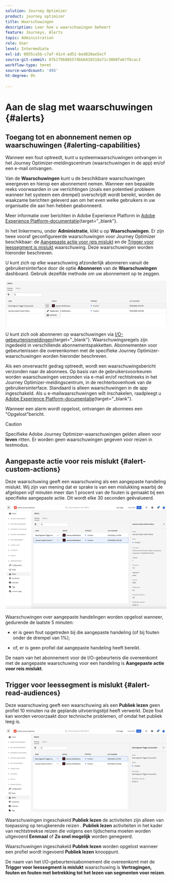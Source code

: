 ```yaml
---
solution: Journey Optimizer
product: journey optimizer
title: Waarschuwingen
description: Leer hoe u waarschuwingen beheert
feature: Journeys, Alerts
topic: Administration
role: User
level: Intermediate
exl-id: 0855ca5b-c7af-41c4-ad51-bed820ae5ecf
source-git-commit: 07b1f9b885574bb6418310a71c3060fa67f6cac3
workflow-type: tm+mt
source-wordcount: '493'
ht-degree: 0%

---
```


# Aan de slag met waarschuwingen {#alerts}

## Toegang tot en abonnement nemen op waarschuwingen {#alerting-capabilities}

Wanneer een fout optreedt, kunt u systeemwaarschuwingen ontvangen in het Journey Optimizer-meldingscentrum (waarschuwingen in de app) en/of een e-mail ontvangen.

Van de **Waarschuwingen** kunt u de beschikbare waarschuwingen weergeven en hierop een abonnement nemen. Wanneer een bepaalde reeks voorwaarden in uw verrichtingen (zoals een potentieel probleem wanneer het systeem een drempel) overschrijdt wordt bereikt, worden de waakzame berichten geleverd aan om het even welke gebruikers in uw organisatie die aan hen hebben geabonneerd.

<!--These messages can repeat over a pre-defined time interval until the alert has been resolved.-->

Meer informatie over berichten in Adobe Experience Platform in [Adobe Experience Platform-documentatie](https://experienceleague.adobe.com/docs/experience-platform/observability/alerts/overview.html){target="_blank"}.

In het linkermenu, onder **Administratie**, klikt u op **Waarschuwingen**. Er zijn twee vooraf geconfigureerde waarschuwingen voor Journey Optimizer beschikbaar: de [Aangepaste actie voor reis mislukt](#alert-custom-actions) en de [Trigger voor leessegment is mislukt](#alert-read-audiences) waarschuwing. Deze waarschuwingen worden hieronder beschreven.

U kunt zich op elke waarschuwing afzonderlijk abonneren vanuit de gebruikersinterface door de optie **Abonneren** van de **Waarschuwingen** dashboard. Gebruik dezelfde methode om uw abonnement op te zeggen.

![](assets/alert-subscribe.png)

U kunt zich ook abonneren op waarschuwingen via [I/O-gebeurtenismeldingen](https://experienceleague.adobe.com/docs/experience-platform/observability/alerts/subscribe.html){target="_blank"}. Waarschuwingsregels zijn ingedeeld in verschillende abonnementspakketten. Abonnementen voor gebeurtenissen die overeenkomen met de specifieke Journey Optimizer-waarschuwingen worden hieronder beschreven.

Als een onverwacht gedrag optreedt, wordt een waarschuwingsbericht verzonden naar de abonnees. Op basis van de gebruikersvoorkeuren worden waarschuwingen verzonden via e-mail en/of rechtstreeks in het Journey Optimizer-meldingscentrum, in de rechterbovenhoek van de gebruikersinterface. Standaard is alleen waarschuwingen in de app ingeschakeld. Als u e-mailwaarschuwingen wilt inschakelen, raadpleegt u [Adobe Experience Platform-documentatie](https://experienceleague.adobe.com/docs/experience-platform/observability/alerts/ui.html#enable-email-alerts){target="_blank"}.

Wanneer een alarm wordt opgelost, ontvangen de abonnees een &quot;Opgelost&quot;bericht.

>[!CAUTION]
>
>Specifieke Adobe Journey Optimizer-waarschuwingen gelden alleen voor **leven** ritten. Er worden geen waarschuwingen gegeven voor reizen in testmodus.

## Aangepaste actie voor reis mislukt {#alert-custom-actions}

Deze waarschuwing geeft een waarschuwing als een aangepaste handeling mislukt. Wij zijn van mening dat er sprake is van een mislukking waarbij de afgelopen vijf minuten meer dan 1 procent van de fouten is gemaakt bij een specifieke aangepaste actie. Dit wordt elke 30 seconden geëvalueerd.

![](assets/alerts-custom-action.png)

Waarschuwingen over aangepaste handelingen worden opgelost wanneer, gedurende de laatste 5 minuten:

* er is geen fout opgetreden bij die aangepaste handeling (of bij fouten onder de drempel van 1%);

* of, er is geen profiel dat aangepaste handeling heeft bereikt.

De naam van het abonnement voor de I/O-gebeurtenis die overeenkomt met de aangepaste waarschuwing voor een handeling is **Aangepaste actie voor reis mislukt**.

## Trigger voor leessegment is mislukt {#alert-read-audiences}

Deze waarschuwing geeft een waarschuwing als een **Publiek lezen** geen profiel 10 minuten na de geplande uitvoeringstijd heeft verwerkt. Deze fout kan worden veroorzaakt door technische problemen, of omdat het publiek leeg is.

![](assets/alerts1.png)

Waarschuwingen ingeschakeld **Publiek lezen** de activiteiten zijn alleen van toepassing op terugkerende reizen . **Publiek lezen** activiteiten in het kader van rechtstreekse reizen die volgens een tijdschema moeten worden uitgevoerd **Eenmaal** of **Zo snel mogelijk** worden genegeerd.

Waarschuwingen ingeschakeld **Publiek lezen** worden opgelost wanneer een profiel wordt ingevoerd **Publiek lezen** knooppunt.

De naam van het I/O-gebeurtenisabonnement die overeenkomt met de **Trigger voor leessegment is mislukt** waarschuwing is **Vertragingen, fouten en fouten met betrekking tot het lezen van segmenten voor reizen**.
